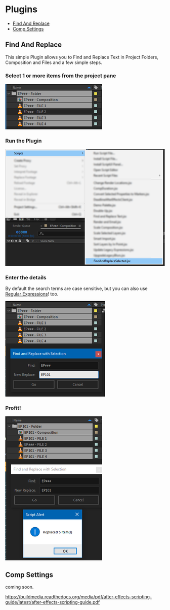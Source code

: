 # Plugins
* [Find And Replace](https://github.com/hossimo/AfterEffectsPlugins#find-and-replace)
* [Comp Settings](https://github.com/hossimo/AfterEffectsPlugins#comp-settings)

## Find And Replace
This simple Plugin allows you to Find and Replace Text in Project Folders, Composition and Files and a few simple steps.

### Select 1 or more items from the project pane
![Select Files](https://github.com/hossimo/AfterEffectsPlugins/blob/main/Images/1-Select.png?raw=true)

### Run the Plugin
![Run the Plugin](https://github.com/hossimo/AfterEffectsPlugins/blob/main/Images/2-Run.png?raw=true)

### Enter the details
By default the search terms are case sensitive, but you can also use [Regular Expressions](https://developer.mozilla.org/en-US/docs/Web/JavaScript/Guide/Regular_Expressions)! too.

![Select Files](https://github.com/hossimo/AfterEffectsPlugins/blob/main/Images/3-Enter.png?raw=true)

### Profit!
![Select Files](https://github.com/hossimo/AfterEffectsPlugins/blob/main/Images/4-Success.png?raw=true)


## Comp Settings
coming soon.


https://buildmedia.readthedocs.org/media/pdf/after-effects-scripting-guide/latest/after-effects-scripting-guide.pdf